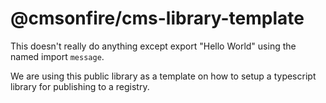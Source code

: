 # @cmsonfire/cms-library-template

This doesn't really do anything except export "Hello World" using the named import `message`.

We are using this public library as a template on how to setup a typescript library for publishing to a registry.
